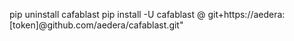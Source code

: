 pip uninstall cafablast
pip install -U cafablast @ git+https://aedera:[token]@github.com/aedera/cafablast.git"
